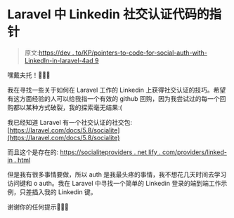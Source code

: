 # Laravel 中 Linkedin 社交认证代码的指针

> 原文:[https://dev . to/KP/pointers-to-code-for-social-auth-with-LinkedIn-in-laravel-4ad 9](https://dev.to/kp/pointers-to-code-for-social-auth-with-linkedin-in-laravel-4ad9)

嘿戴夫托！🚀🚀🚀

我在寻找一些关于如何在 Laravel 工作的 Linkedin 上获得社交认证的技巧。希望有这方面经验的人可以给我指一个有效的 github 回购，因为我尝试过的每一个回购都以某种方式破裂，我的探索毫无结果:(

我已经知道 Laravel 有一个社交认证的社交包:[https://laravel.com/docs/5.8/socialite](https://laravel.com/docs/5.8/socialite)

而且这个是存在的:
[https://socialiteproviders . net lify . com/providers/linked-in . html](https://socialiteproviders.netlify.com/providers/linked-in.html)

但是我有很多事情要做，所以 auth 是我最头疼的事情，我不想花几天时间去学习访问键和 o auth。我在 Laravel 中寻找一个简单的 Linkedin 登录的端到端工作示例，只差插入我的 Linkedin 键。

谢谢你的任何提示🙏🙏🙏